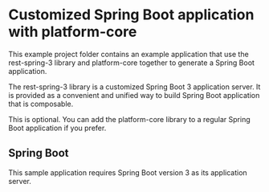 # Customized Spring Boot application with platform-core

This example project folder contains an example application that use the rest-spring-3 library and platform-core
together to generate a Spring Boot application.

The rest-spring-3 library is a customized Spring Boot 3 application server. It is provided as a convenient and unified
way to build Spring Boot application that is composable. 

This is optional. You can add the platform-core library to a regular Spring Boot application if you prefer.

## Spring Boot

This sample application requires Spring Boot version 3 as its application server.
